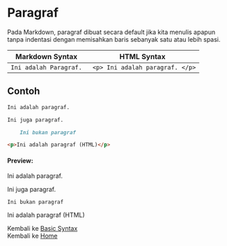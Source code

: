 # Paragraf
Pada Markdown, paragraf dibuat secara default jika kita menulis apapun tanpa indentasi dengan memisahkan baris sebanyak satu atau lebih spasi. 

| Markdown Syntax | HTML Syntax |
| --- | --- |
| ``` Ini adalah Paragraf. ```  | ``` <p> Ini adalah paragraf. </p>``` |

## Contoh 
```markdown
Ini adalah paragraf.

Ini juga paragraf.

	Ini bukan paragraf

<p>Ini adalah paragraf (HTML)</p>
```

#### Preview:
Ini adalah paragraf.

Ini juga paragraf.

	Ini bukan paragraf

<p>Ini adalah paragraf (HTML)</p>



Kembali ke [Basic Syntax](./Basic%20Syntax.md)     
Kembali ke [Home](/)
